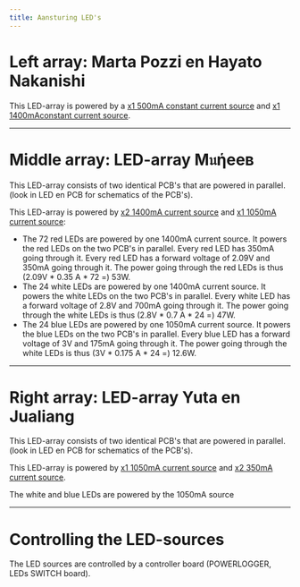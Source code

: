 ```yaml
---
title: Aansturing LED's
---
```


# Left array: Marta Pozzi en Hayato Nakanishi

This LED-array is powered by a [x1 500mA constant current source](https://www.mouser.be/ProductDetail/RECOM-Power/RACT12-500?qs=gt1LBUVyoHnLAK5OjzGrww%3D%3D) and [x1 1400mAconstant current source](https://www.mouser.be/ProductDetail/MEAN-WELL/PCD-25-1400B?qs=%2F%2Bo%2FYLy8OFqnTDCUJjd14g%3D%3D).



---

# Middle array: LED-array M𝔲ήeeв
This LED-array consists of two identical PCB's that are powered in parallel. (look in LED en PCB for schematics of the PCB's).

This LED-array is powered by [x2 1400mA current source](https://www.mouser.be/ProductDetail/MEAN-WELL/LPC-60-1400?qs=O2yOKspD61Aj4Vv%2BmwlI7Q%3D%3D) and [x1 1050mA current source](https://www.mouser.be/ProductDetail/MEAN-WELL/LPC-60-1050?qs=O2yOKspD61CwHxEZesuS%2Fw%3D%3D):

- The 72 red LEDs are powered by one 1400mA current source. It powers the red LEDs on the two PCB's in parallel. Every red LED has 350mA going through it. Every red LED has a forward voltage of 2.09V and 350mA going through it. The power going through the red LEDs is thus (2.09V * 0.35 A * 72 =) 53W.
- The 24 white LEDs are powered by one 1400mA current source. It powers the white LEDs on the two PCB's in parallel. Every white LED has a forward voltage of 2.8V and 700mA going through it. The power going through the white LEDs is thus (2.8V * 0.7 A * 24 =) 47W.
- The 24 blue LEDs are powered by one 1050mA current source. It powers the blue LEDs on the two PCB's in parallel. Every blue LED has a forward voltage of 3V and 175mA going through it. The power going through the white LEDs is thus (3V * 0.175 A * 24 =) 12.6W.



---



# Right array: LED-array Yuta en Jualiang
This LED-array consists of two identical PCB's that are powered in parallel. (look in LED en PCB for schematics of the PCB's).

This LED-array is powered by [x1 1050mA current source](https://www.mouser.be/ProductDetail/MEAN-WELL/LPC-60-1050?qs=O2yOKspD61CwHxEZesuS%2Fw%3D%3D) and [x2 350mA current source](https://www.mouser.be/ProductDetail/MEAN-WELL/APC-12-350?qs=DNaZHaGatO0h%2FjPDgBoC1g%3D%3D).

The white and blue LEDs are powered by the 1050mA source

---

# Controlling the LED-sources
The LED sources are controlled by a controller board (POWERLOGGER, LEDs SWITCH board).